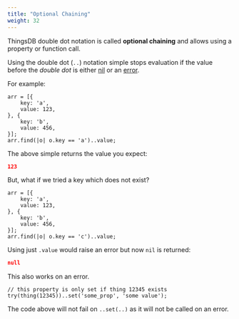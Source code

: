 ```yaml
---
title: "Optional Chaining"
weight: 32
---
```


ThingsDB double dot notation is called **optional chaining** and allows using a property or function call.

Using the double dot (`..`) notation simple stops evaluation if the value before the _double dot_ is either [nil](../../data-types/nil) or an [error](../../data-types/error).

For example:

```thingsdb,json_response
arr = [{
    key: 'a',
    value: 123,
}, {
    key: 'b',
    value: 456,
}];
arr.find(|o| o.key == 'a')..value;
```

The above simple returns the value you expect:

```json
123
```

But, what if we tried a key which does not exist?

```thingsdb,json_response
arr = [{
    key: 'a',
    value: 123,
}, {
    key: 'b',
    value: 456,
}];
arr.find(|o| o.key == 'c')..value;
```

Using just `.value` would raise an error but now `nil` is returned:

```json
null
```

This also works on an error.

```thingsdb,should_pass
// this property is only set if thing 12345 exists
try(thing(12345))..set('some_prop', 'some value');
```

The code above will not fail on `..set(..)` as it will not be called on an error.

